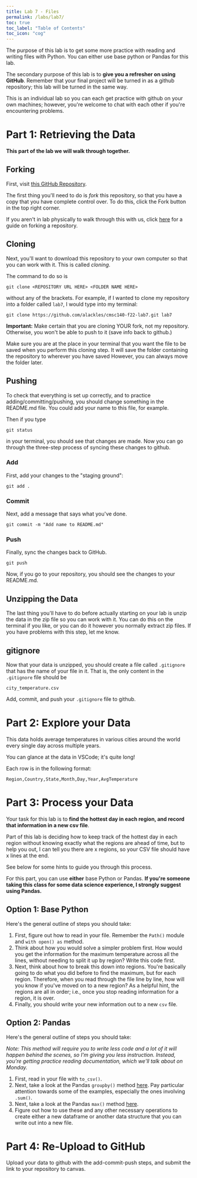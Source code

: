 ```yaml
---
title: Lab 7 - Files
permalink: /labs/lab7/
toc: true
toc_label: "Table of Contents"
toc_icon: "cog"
---
```


The purpose of this lab is to get some more practice with reading and writing files with Python. You can either use base python or Pandas for this lab. 

The secondary purpose of this lab is to **give you a refresher on using GitHub**. Remember that your final project will be turned in as a github repository; this lab will be turned in the same way. 

This is an individual lab so you can each get practice with github on your own machines; however, you're welcome to chat with each other if you're encountering problems. 

# Part 1: Retrieving the Data

**This part of the lab we will walk through together.**

## Forking

First, visit [this GitHub Repository](https://github.com/alackles/cmsc140-f22-lab7/). 

The first thing you'll need to do is _fork_ this repository, so that you have a copy that you have complete control over. To do this, click the Fork button in the top right corner. 

If you aren't in lab physically to walk through this with us, click [here](https://docs.github.com/en/get-started/quickstart/fork-a-repo) for a guide on forking a repository. 

## Cloning

Next, you'll want to download this repository to your own computer so that you can work with it. This is called _cloning_. 

The command to do so is

```
git clone <REPOSITORY URL HERE> <FOLDER NAME HERE>
```

without any of the brackets. For example, if I wanted to clone my repository into a folder called `lab7`, I would type into my terminal:

```
git clone https://github.com/alackles/cmsc140-f22-lab7.git lab7
```

**Important:** Make certain that you are cloning YOUR fork, not my repository. Otherwise, you won't be able to push to it (save info back to github.)

Make sure you are at the place in your terminal that you want the file to be saved when you perform this cloning step. It will save the folder containing the repository to wherever you have saved However, you can always move the folder later. 

## Pushing

To check that everything is set up correctly, and to practice adding/committing/pushing, you should change something in the README.md file. You could add your name to this file, for example. 

Then if you type

```
git status
``` 

in your terminal, you should see that changes are made. Now you can go through the three-step process of syncing these changes to github.

### Add

First, add your changes to the "staging ground":

```
git add .
```

### Commit

Next, add a message that says what you've done.

```
git commit -m "Add name to README.md"
```

### Push

Finally, sync the changes back to GitHub.

```
git push
```

Now, if you go to your repository, you should see the changes to your README.md.

## Unzipping the Data

The last thing you'll have to do before actually starting on your lab is unzip the data in the zip file so you can work with it. You can do this on the terminal if you like, or you can do it however you normally extract zip files. If you have problems with this step, let me know. 

## gitignore

Now that your data is unzipped, you should create a file called `.gitignore` that has the name of your file in it. That is, the only content in the `.gitignore` file should be

```
city_temperature.csv
```

Add, commit, and push your `.gitignore` file to github. 

# Part 2: Explore your Data

This data holds average temperatures in various cities around the world every single day across multiple years.

You can glance at the data in VSCode; it's quite long! 

Each row is in the following format:

```
Region,Country,State,Month,Day,Year,AvgTemperature
```


# Part 3: Process your Data

Your task for this lab is to **find the hottest day in each region, and record that information in a new csv file**.

Part of this lab is deciding how to keep track of the hottest day in each region without knowing exactly what the regions are ahead of time, but to help you out, I can tell you there are x regions, so your CSV file should have x lines at the end.

See below for some hints to guide you through this process.

For this part, you can use **either** base Python or Pandas. **If you're someone taking this class for some data science experience, I strongly suggest using Pandas.**

## Option 1: Base Python

Here's the general outline of steps you should take:

1. First, figure out how to read in your file. Remember the `Path()` module and `with open() as` method.
2. Think about how you would solve a simpler problem first. How would you get the information for the maximum temperature across all the lines, without needing to split it up by region? Write this code first. 
3. Next, think about how to break this down into regions. You're basically going to do what you did before to find the maximum, but for each region. Therefore, when you read through the file line by line, how will you know if you've moved on to a new region? As a helpful hint, the regions are all in order; i.e., once you stop reading information for a region, it is over. 
4. Finally, you should write your new information out to a new `csv` file.

## Option 2: Pandas

Here's the general outline of steps you should take:

_Note: This method will require you to write less code and a lot of it will happen behind the scenes, so I'm giving you less instruction. Instead, you're getting practice reading documentation, which we'll talk about on Monday._

1. First, read in your file with `to_csv()`. 
2. Next, take a look at the Pandas `groupby()` method [here](https://pandas.pydata.org/pandas-docs/stable/reference/api/pandas.DataFrame.groupby.html?highlight=groupby#pandas.DataFrame.groupby). Pay particular attention towards some of the examples, especially the ones involving `.sum()`.
3. Next, take a look at the Pandas `max()` method [here](https://pandas.pydata.org/pandas-docs/stable/reference/api/pandas.DataFrame.max.html). 
4. Figure out how to use these and any other necessary operations to create either a new dataframe or another data structure that you can write out into a new file. 

# Part 4: Re-Upload to GitHub

Upload your data to github with the add-commit-push steps, and submit the link to your repository to canvas. 
